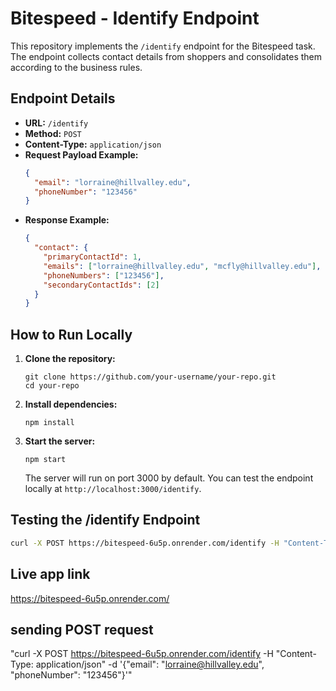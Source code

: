 # Bitespeed - Identify Endpoint

This repository implements the `/identify` endpoint for the Bitespeed task. The endpoint collects contact details from shoppers and consolidates them according to the business rules.

## Endpoint Details

- **URL:** `/identify`
- **Method:** `POST`
- **Content-Type:** `application/json`
- **Request Payload Example:**
  ```json
  {
    "email": "lorraine@hillvalley.edu",
    "phoneNumber": "123456"
  }
  ```
- **Response Example:**
  ```json
  {
    "contact": {
      "primaryContactId": 1,
      "emails": ["lorraine@hillvalley.edu", "mcfly@hillvalley.edu"],
      "phoneNumbers": ["123456"],
      "secondaryContactIds": [2]
    }
  }
  ```

## How to Run Locally

1. **Clone the repository:**
   ```
   git clone https://github.com/your-username/your-repo.git
   cd your-repo
   ```
2. **Install dependencies:**
   ```
   npm install
   ```
3. **Start the server:**
   ```
   npm start
   ```
   The server will run on port 3000 by default. You can test the endpoint locally at `http://localhost:3000/identify`.

## Testing the /identify Endpoint


```bash
curl -X POST https://bitespeed-6u5p.onrender.com/identify -H "Content-Type: application/json" -d '{"email": "lorraine@hillvalley.edu", "phoneNumber": "123456"}'
```

## Live app link
https://bitespeed-6u5p.onrender.com/

## sending  POST request

"curl -X POST https://bitespeed-6u5p.onrender.com/identify -H "Content-Type: application/json" -d '{"email": "lorraine@hillvalley.edu", "phoneNumber": "123456"}'"